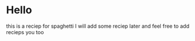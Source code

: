 # Hello

this is a reciep for spaghetti I will add some reciep later and feel free to add recieps you too
